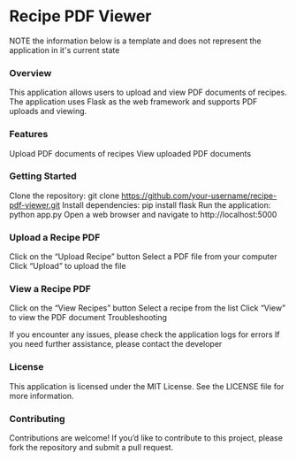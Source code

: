 # Recipe PDF Viewer

NOTE the information below is a template and does not represent the application in it's current state

### Overview

This application allows users to upload and view PDF documents of recipes. The application uses Flask as the web framework and supports PDF uploads and viewing.

### Features

Upload PDF documents of recipes
View uploaded PDF documents

### Getting Started

Clone the repository: git clone https://github.com/your-username/recipe-pdf-viewer.git
Install dependencies: pip install flask
Run the application: python app.py
Open a web browser and navigate to http://localhost:5000

### Upload a Recipe PDF

Click on the “Upload Recipe” button
Select a PDF file from your computer
Click “Upload” to upload the file


### View a Recipe PDF

Click on the “View Recipes” button
Select a recipe from the list
Click “View” to view the PDF document
Troubleshooting

If you encounter any issues, please check the application logs for errors
If you need further assistance, please contact the developer


### License

This application is licensed under the MIT License. See the LICENSE file for more information.

### Contributing

Contributions are welcome! If you’d like to contribute to this project, please fork the repository and submit a pull request.